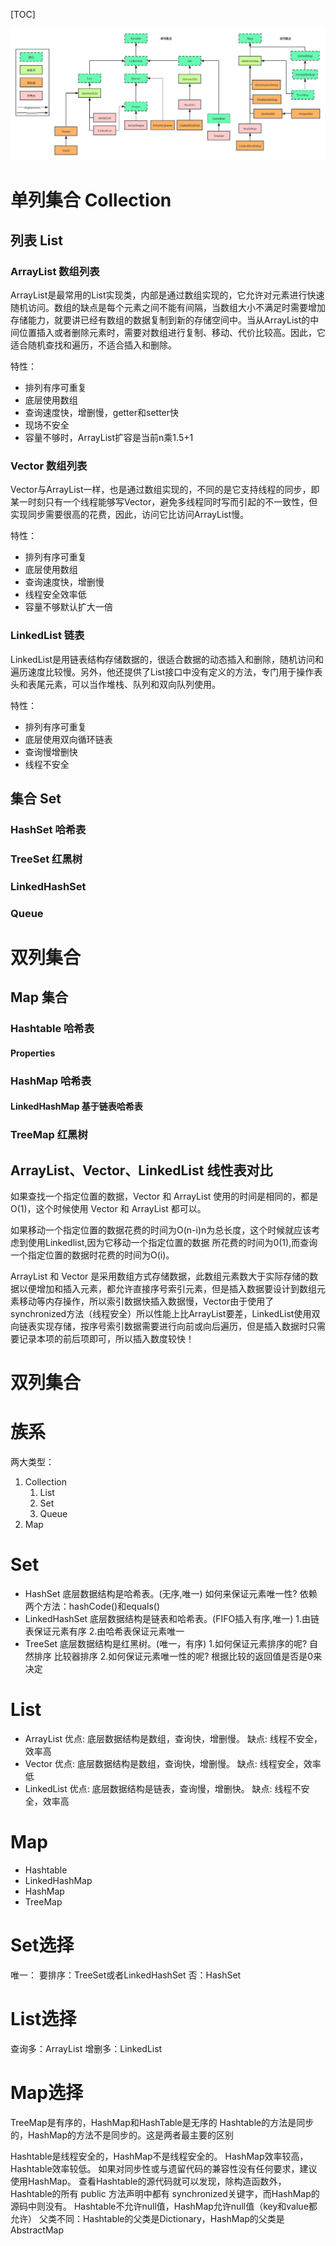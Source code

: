 [TOC]

![java collection](../../../imagebed/java_conllection.png)
# 单列集合 Collection
## 列表 List
### ArrayList 数组列表
ArrayList是最常用的List实现类，内部是通过数组实现的，它允许对元素进行快速随机访问。数组的缺点是每个元素之间不能有间隔，当数组大小不满足时需要增加存储能力，就要讲已经有数组的数据复制到新的存储空间中。当从ArrayList的中间位置插入或者删除元素时，需要对数组进行复制、移动、代价比较高。因此，它适合随机查找和遍历，不适合插入和删除。

特性：
+ 排列有序可重复
+ 底层使用数组
+ 查询速度快，增删慢，getter和setter快
+ 现场不安全
+ 容量不够时，ArrayList扩容是当前n乘1.5+1

### Vector 数组列表 
Vector与ArrayList一样，也是通过数组实现的，不同的是它支持线程的同步，即某一时刻只有一个线程能够写Vector，避免多线程同时写而引起的不一致性，但实现同步需要很高的花费，因此，访问它比访问ArrayList慢。

特性：
+ 排列有序可重复
+ 底层使用数组
+ 查询速度快，增删慢
+ 线程安全效率低
+ 容量不够默认扩大一倍

### LinkedList 链表
LinkedList是用链表结构存储数据的，很适合数据的动态插入和删除，随机访问和遍历速度比较慢。另外，他还提供了List接口中没有定义的方法，专门用于操作表头和表尾元素，可以当作堆栈、队列和双向队列使用。

特性：
+ 排列有序可重复
+ 底层使用双向循环链表
+ 查询慢增删快
+ 线程不安全

## 集合 Set
### HashSet 哈希表
### TreeSet 红黑树
### LinkedHashSet 
### Queue

# 双列集合
## Map 集合
### Hashtable 哈希表
#### Properties
### HashMap 哈希表
#### LinkedHashMap 基于链表哈希表
### TreeMap 红黑树

## ArrayList、Vector、LinkedList 线性表对比
如果查找一个指定位置的数据，Vector 和 ArrayList 使用的时间是相同的，都是O(1)，这个时候使用 Vector 和 ArrayList 都可以。

如果移动一个指定位置的数据花费的时间为O(n-i)n为总长度，这个时候就应该考虑到使用Linkedlist,因为它移动一个指定位置的数据
所花费的时间为0(1),而查询一个指定位置的数据时花费的时间为O(i)。

ArrayList 和 Vector 是采用数组方式存储数据，此数组元素数大于实际存储的数据以便增加和插入元素，都允许直接序号索引元素，但是插入数据要设计到数组元素移动等内存操作，所以索引数据快插入数据慢，Vector由于使用了synchronized方法（线程安全）所以性能上比ArrayList要差，LinkedList使用双向链表实现存储，按序号索引数据需要进行向前或向后遍历，但是插入数据时只需要记录本项的前后项即可，所以插入数度较快！

# 双列集合


# 族系
两大类型：
1. Collection
    1. List
    2. Set
    3. Queue
2. Map

# Set
+ HashSet
底层数据结构是哈希表。(无序,唯一)
如何来保证元素唯一性?
依赖两个方法：hashCode()和equals()
+ LinkedHashSet
底层数据结构是链表和哈希表。(FIFO插入有序,唯一)
1.由链表保证元素有序
2.由哈希表保证元素唯一
+ TreeSet
底层数据结构是红黑树。(唯一，有序)
1.如何保证元素排序的呢?
自然排序
比较器排序
2.如何保证元素唯一性的呢?
根据比较的返回值是否是0来决定

# List
+ ArrayList
优点: 底层数据结构是数组，查询快，增删慢。
缺点: 线程不安全，效率高
+ Vector
优点: 底层数据结构是数组，查询快，增删慢。
缺点: 线程安全，效率低
+ LinkedList
优点: 底层数据结构是链表，查询慢，增删快。
缺点: 线程不安全，效率高

# Map
+ Hashtable
+ LinkedHashMap
+ HashMap
+ TreeMap

# Set选择
唯一：
要排序：TreeSet或者LinkedHashSet
否：HashSet

# List选择
查询多：ArrayList
增删多：LinkedList


# Map选择
TreeMap是有序的，HashMap和HashTable是无序的
Hashtable的方法是同步的，HashMap的方法不是同步的。这是两者最主要的区别

Hashtable是线程安全的，HashMap不是线程安全的。
HashMap效率较高，Hashtable效率较低。
如果对同步性或与遗留代码的兼容性没有任何要求，建议使用HashMap。 查看Hashtable的源代码就可以发现，除构造函数外，Hashtable的所有 public 方法声明中都有 synchronized关键字，而HashMap的源码中则没有。
Hashtable不允许null值，HashMap允许null值（key和value都允许）
父类不同：Hashtable的父类是Dictionary，HashMap的父类是AbstractMap
